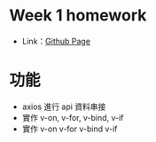 # Week 1 homework  
 - Link：[Github Page](https://changgengwu.github.io/vue-hexshool-summercamp/homework/week1/)  
 
 # 功能
- axios 進行 api 資料串接
- 實作 v-on, v-for, v-bind, v-if
- 實作 v-on v-for v-bind v-if
